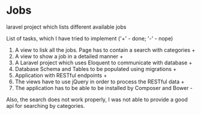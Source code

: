 # Jobs
laravel project which lists different available jobs

List of tasks, which I have tried to implement ('+' - done; '-' - nope)

1) A view to lisk all the jobs. Page has to contain a search with categories  +
2) A view to show a job in a detailed manner                                  +
3) A Laravel project which uses Eloquent to communicate with database         +
4) Database Schema and Tables to be populated using migrations                +
5) Application with RESTful endpoints                                         +
6) The views have to use jQuery in order to process the RESTful data          +
7) The application has to be able to be installed by Composer and Bower       -


Also, the search does not work properly, I was not able to provide a good api for searching by categories.

